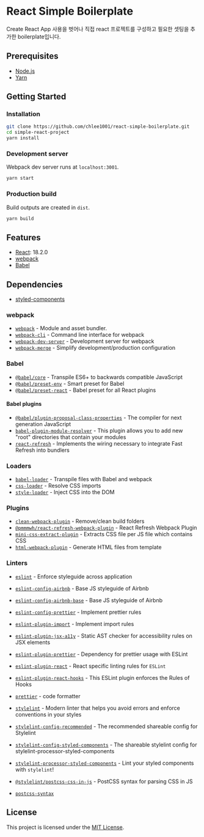 # React Simple Boilerplate
Create React App 사용을 벗어나 직접 react 프로젝트를 구성하고 필요한 셋팅을 추가한 boilerplate입니다.


## Prerequisites

- [Node.js](https://nodejs.org/)
- [Yarn](https://yarnpkg.com/)

## Getting Started

### Installation

```bash
git clone https://github.com/chlee1001/react-simple-boilerplate.git
cd simple-react-project
yarn install
```

### Development server

Webpack dev server runs at `localhost:3001`.

```bash
yarn start
```

### Production build

Build outputs are created in `dist`.

```bash
yarn build
```

## Features

- [React](https://ko.reactjs.org/): 18.2.0
- [webpack](https://webpack.js.org/)
- [Babel](https://babeljs.io/)

## Dependencies

- [styled-components](https://www.npmjs.com/package/styled-components)

### webpack

- [`webpack`](https://github.com/webpack/webpack) - Module and asset bundler.
- [`webpack-cli`](https://github.com/webpack/webpack-cli) - Command line interface for webpack
- [`webpack-dev-server`](https://github.com/webpack/webpack-dev-server) - Development server for webpack
- [`webpack-merge`](https://github.com/survivejs/webpack-merge) - Simplify development/production configuration

### Babel

- [`@babel/core`](https://www.npmjs.com/package/@babel/core) - Transpile ES6+ to backwards compatible JavaScript
- [`@babel/preset-env`](https://babeljs.io/docs/en/babel-preset-env) - Smart preset for Babel
- [`@babel/preset-react`](https://babeljs.io/docs/en/babel-preset-react) - Babel preset for all React plugins

#### Babel plugins
- [`@babel/plugin-proposal-class-properties`](https://babeljs.io/docs/en/babel-plugin-proposal-class-properties) - The compiler for next generation JavaScript
- [`babel-plugin-module-resolver`](https://github.com/tleunen/babel-plugin-module-resolver) - This plugin allows you to add new "root" directories that contain your modules
- [`react-refresh`](https://www.npmjs.com/package/react-refresh) - Implements the wiring necessary to integrate Fast Refresh into bundlers

### Loaders

- [`babel-loader`](https://webpack.js.org/loaders/babel-loader/) - Transpile files with Babel and webpack
- [`css-loader`](https://webpack.js.org/loaders/css-loader/) - Resolve CSS imports
- [`style-loader`](https://webpack.js.org/loaders/style-loader/) - Inject CSS into the DOM

### Plugins

- [`clean-webpack-plugin`](https://github.com/johnagan/clean-webpack-plugin) - Remove/clean build folders
- [`@pmmmwh/react-refresh-webpack-plugin`](https://github.com/pmmmwh/react-refresh-webpack-plugin) - React Refresh Webpack Plugin
- [`mini-css-extract-plugin`](https://github.com/webpack-contrib/mini-css-extract-plugin) - Extracts CSS file per JS file which contains CSS
- [`html-webpack-plugin`](https://github.com/jantimon/html-webpack-plugin) - Generate HTML files from template

### Linters

- [`eslint`](https://github.com/eslint/eslint) - Enforce styleguide across application
- [`eslint-config-airbnb`](https://github.com/airbnb/javascript/tree/master/packages/eslint-config-airbnb) - Base JS styleguide of Airbnb
- [`eslint-config-airbnb-base`](https://github.com/airbnb/javascript/tree/master/packages/eslint-config-airbnb-base) - Base JS styleguide of Airbnb
- [`eslint-config-prettier`](https://github.com/prettier/eslint-config-prettier) - Implement prettier rules
- [`eslint-plugin-import`](https://github.com/benmosher/eslint-plugin-import) - Implement import rules
- [`eslint-plugin-jsx-a11y`](https://github.com/jsx-eslint/eslint-plugin-jsx-a11y) - Static AST checker for accessibility rules on JSX elements
- [`eslint-plugin-prettier`](https://github.com/prettier/eslint-plugin-prettier) - Dependency for prettier usage with ESLint
- [`eslint-plugin-react`](https://github.com/jsx-eslint/eslint-plugin-react) - React specific linting rules for `ESLint`
- [`eslint-plugin-react-hooks`](https://www.npmjs.com/package/eslint-plugin-react-hooks) - This ESLint plugin enforces the Rules of Hooks
- [`prettier`](https://github.com/prettier/prettier) - code formatter

- [`stylelint`](https://stylelint.io/) - Modern linter that helps you avoid errors and enforce conventions in your styles
- [`stylelint-config-recommended`](https://github.com/stylelint/stylelint-config-recommended) - The recommended shareable config for Stylelint
- [`stylelint-config-styled-components`](https://github.com/styled-components/stylelint-config-styled-components) - The shareable stylelint config for stylelint-processor-styled-components
- [`stylelint-processor-styled-components`](https://github.com/styled-components/stylelint-processor-styled-components) - Lint your styled components with `stylelint`!
- [`@stylelint/postcss-css-in-js`](https://github.com/stylelint/postcss-css-in-js) - PostCSS syntax for parsing CSS in JS
- [`postcss-syntax`](https://www.npmjs.com/package/postcss-syntax)

## License

This project is licensed under the [MIT License](./LICENSE).